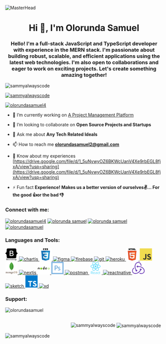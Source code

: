 ![MasterHead](https://apptha-blog.s3.amazonaws.com/blog/wp-content/uploads/2019/11/skills-for-front-end-back-end-developer.jpg)

<h1 align="center">Hi 👋, I'm Olorunda Samuel</h1>
<h3 align="center">Hello! I'm a full-stack JavaScript and TypeScript developer with experience in the MERN stack. I'm passionate about building robust, scalable, and efficient applications using the latest web technologies. I'm also open to collaborations and eager to work on exciting projects. Let's create something amazing together!</h3>

<p align="left"> <img src="https://komarev.com/ghpvc/?username=sammyalwayscode&label=Profile%20views&color=0e75b6&style=flat" alt="sammyalwayscode" /> </p>

<p align="left"> <a href="https://github.com/ryo-ma/github-profile-trophy"><img src="https://github-profile-trophy.vercel.app/?username=sammyalwayscode" alt="sammyalwayscode" /></a> </p>

<p align="left"> <a href="https://twitter.com/olorundasamuel4" target="blank"><img src="https://img.shields.io/twitter/follow/olorundasamuel4?logo=twitter&style=for-the-badge" alt="olorundasamuel4" /></a> </p>

- 🔭 I’m currently working on [A Project Management Platform](https://dev-bucket.vercel.app)

- 👯 I’m looking to collaborate on **Open Source Projects and Startups**

- 💬 Ask me about **Any Tech Related Ideals**

- 📫 How to reach me **olorundasamuel2@gmail.com**

- 📄 Know about my experiences [https://drive.google.com/file/d/1_5uNywyOZ6BKWcUanV4Xe9rbEGL8fjxA/view?usp=sharing](https://drive.google.com/file/d/1_5uNywyOZ6BKWcUanV4Xe9rbEGL8fjxA/view?usp=sharing)

- ⚡ Fun fact **Experience! Makes us a better version of ourselves✌️... For the good 👍or the bad 👎**

<h3 align="left">Connect with me:</h3>
<p align="left">
<a href="https://twitter.com/olorundasamuel4" target="blank"><img align="center" src="https://raw.githubusercontent.com/rahuldkjain/github-profile-readme-generator/master/src/images/icons/Social/twitter.svg" alt="olorundasamuel4" height="30" width="40" /></a>
<a href="https://linkedin.com/in/olorunda samuel" target="blank"><img align="center" src="https://raw.githubusercontent.com/rahuldkjain/github-profile-readme-generator/master/src/images/icons/Social/linked-in-alt.svg" alt="olorunda samuel" height="30" width="40" /></a>
<a href="https://fb.com/olorunda samuel" target="blank"><img align="center" src="https://raw.githubusercontent.com/rahuldkjain/github-profile-readme-generator/master/src/images/icons/Social/facebook.svg" alt="olorunda samuel" height="30" width="40" /></a>
<a href="https://instagram.com/olorundasamuel" target="blank"><img align="center" src="https://raw.githubusercontent.com/rahuldkjain/github-profile-readme-generator/master/src/images/icons/Social/instagram.svg" alt="olorundasamuel" height="30" width="40" /></a>
</p>

<h3 align="left">Languages and Tools:</h3>
<p align="left"> <a href="https://getbootstrap.com" target="_blank" rel="noreferrer"> <img src="https://raw.githubusercontent.com/devicons/devicon/master/icons/bootstrap/bootstrap-plain-wordmark.svg" alt="bootstrap" width="40" height="40"/> </a> <a href="https://www.chartjs.org" target="_blank" rel="noreferrer"> <img src="https://www.chartjs.org/media/logo-title.svg" alt="chartjs" width="40" height="40"/> </a> <a href="https://www.w3schools.com/css/" target="_blank" rel="noreferrer"> <img src="https://raw.githubusercontent.com/devicons/devicon/master/icons/css3/css3-original-wordmark.svg" alt="css3" width="40" height="40"/> </a> <a href="https://www.figma.com/" target="_blank" rel="noreferrer"> <img src="https://www.vectorlogo.zone/logos/figma/figma-icon.svg" alt="figma" width="40" height="40"/> </a> <a href="https://firebase.google.com/" target="_blank" rel="noreferrer"> <img src="https://www.vectorlogo.zone/logos/firebase/firebase-icon.svg" alt="firebase" width="40" height="40"/> </a> <a href="https://git-scm.com/" target="_blank" rel="noreferrer"> <img src="https://www.vectorlogo.zone/logos/git-scm/git-scm-icon.svg" alt="git" width="40" height="40"/> </a> <a href="https://heroku.com" target="_blank" rel="noreferrer"> <img src="https://www.vectorlogo.zone/logos/heroku/heroku-icon.svg" alt="heroku" width="40" height="40"/> </a> <a href="https://www.w3.org/html/" target="_blank" rel="noreferrer"> <img src="https://raw.githubusercontent.com/devicons/devicon/master/icons/html5/html5-original-wordmark.svg" alt="html5" width="40" height="40"/> </a> <a href="https://developer.mozilla.org/en-US/docs/Web/JavaScript" target="_blank" rel="noreferrer"> <img src="https://raw.githubusercontent.com/devicons/devicon/master/icons/javascript/javascript-original.svg" alt="javascript" width="40" height="40"/> </a> <a href="https://www.mongodb.com/" target="_blank" rel="noreferrer"> <img src="https://raw.githubusercontent.com/devicons/devicon/master/icons/mongodb/mongodb-original-wordmark.svg" alt="mongodb" width="40" height="40"/> </a> <a href="https://nextjs.org/" target="_blank" rel="noreferrer"> <img src="https://cdn.worldvectorlogo.com/logos/nextjs-2.svg" alt="nextjs" width="40" height="40"/> </a> <a href="https://nodejs.org" target="_blank" rel="noreferrer"> <img src="https://raw.githubusercontent.com/devicons/devicon/master/icons/nodejs/nodejs-original-wordmark.svg" alt="nodejs" width="40" height="40"/> </a> <a href="https://www.photoshop.com/en" target="_blank" rel="noreferrer"> <img src="https://raw.githubusercontent.com/devicons/devicon/master/icons/photoshop/photoshop-line.svg" alt="photoshop" width="40" height="40"/> </a> <a href="https://postman.com" target="_blank" rel="noreferrer"> <img src="https://www.vectorlogo.zone/logos/getpostman/getpostman-icon.svg" alt="postman" width="40" height="40"/> </a> <a href="https://reactjs.org/" target="_blank" rel="noreferrer"> <img src="https://raw.githubusercontent.com/devicons/devicon/master/icons/react/react-original-wordmark.svg" alt="react" width="40" height="40"/> </a> <a href="https://reactnative.dev/" target="_blank" rel="noreferrer"> <img src="https://reactnative.dev/img/header_logo.svg" alt="reactnative" width="40" height="40"/> </a> <a href="https://redux.js.org" target="_blank" rel="noreferrer"> <img src="https://raw.githubusercontent.com/devicons/devicon/master/icons/redux/redux-original.svg" alt="redux" width="40" height="40"/> </a> <a href="https://www.sketch.com/" target="_blank" rel="noreferrer"> <img src="https://www.vectorlogo.zone/logos/sketchapp/sketchapp-icon.svg" alt="sketch" width="40" height="40"/> </a> <a href="https://www.typescriptlang.org/" target="_blank" rel="noreferrer"> <img src="https://raw.githubusercontent.com/devicons/devicon/master/icons/typescript/typescript-original.svg" alt="typescript" width="40" height="40"/> </a> <a href="https://www.adobe.com/products/xd.html" target="_blank" rel="noreferrer"> <img src="https://cdn.worldvectorlogo.com/logos/adobe-xd.svg" alt="xd" width="40" height="40"/> </a> </p>

<h3 align="left">Support:</h3>
<p><a href="https://www.buymeacoffee.com/olorundasamuel"> <img align="left" src="https://cdn.buymeacoffee.com/buttons/v2/default-yellow.png" height="50" width="210" alt="olorundasamuel" /></a></p><br><br>

<p><img align="left" src="https://github-readme-stats.vercel.app/api/top-langs?username=sammyalwayscode&show_icons=true&locale=en&layout=compact" alt="sammyalwayscode" /></p>

<p>&nbsp;<img align="center" src="https://github-readme-stats.vercel.app/api?username=sammyalwayscode&show_icons=true&locale=en" alt="sammyalwayscode" /></p>

<p><img align="center" src="https://github-readme-streak-stats.herokuapp.com/?user=sammyalwayscode&" alt="sammyalwayscode" /></p>
